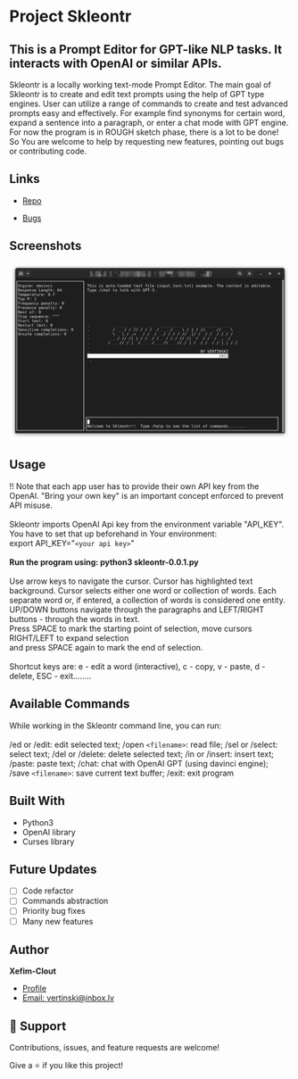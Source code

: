 
# Project Skleontr

## This is a Prompt Editor for GPT-like NLP tasks. It interacts with OpenAI or similar APIs.

Skleontr is a locally working text-mode Prompt Editor. The main goal of Skleontr is to create and edit text prompts using the help of GPT type engines. User can utilize a range of commands to create and test advanced prompts easy and effectively. For example find synonyms for certain word, expand a sentence into a paragraph, or enter a chat mode with GPT engine.\
For now the program is in ROUGH sketch phase, there is a lot to be done!\
So You are welcome to help by requesting new features, pointing out bugs or contributing code.

## Links

- [Repo](https://github.com/xefim-clout/skleontr "Skleontr Repo")

- [Bugs](https://github.com/xefim-clout/skleontr/issues "Issues Page")

## Screenshots

![](/screenshots/skleontr-0.0.2.png)

## Usage

!! Note that each app user has to provide their own API key from the OpenAI. "Bring your own key" is an important concept enforced to prevent API misuse.\
\
Skleontr imports OpenAI Api key from the environment variable "API_KEY". You have to set that up beforehand in Your environment:\
export API_KEY="`<your api key>`"\
\
**Run the program using: python3 skleontr-0.0.1.py**\
\
Use arrow keys to navigate the cursor. Cursor has highlighted text background. Cursor selects either one word or collection of words. Each separate word or, if entered, a collection of words is considered one entity.\
UP/DOWN buttons navigate through the paragraphs and LEFT/RIGHT buttons - through the words in text.\
Press SPACE to mark the starting point of selection, move cursors RIGHT/LEFT to expand selection \
and press SPACE again to mark the end of selection. \
\
Shortcut keys are: e - edit a word (interactive), c - copy, v - paste, d - delete, ESC - exit........

## Available Commands

While working in the Skleontr command line, you can run: \
\
/ed or /edit: edit selected text; /open `<filename>`: read file; /sel or /select: select text; 
/del or /delete: delete selected text; /in or /insert: insert text; /paste: paste text;
/chat: chat with OpenAI GPT (using davinci engine); /save `<filename>`: save current text buffer; /exit: exit program


## Built With

- Python3
- OpenAI library
- Curses library


## Future Updates

- [ ] Code refactor
- [ ] Commands abstraction
- [ ] Priority bug fixes
- [ ] Many new features

## Author

**Xefim-Clout**

- [Profile](https://github.com/xefim-clout "Xefim Clout")
- [Email: vertinski@inbox.lv](mailto:vertinski@inbox.lv)

## 🤝 Support

Contributions, issues, and feature requests are welcome!

Give a ⭐️ if you like this project!

